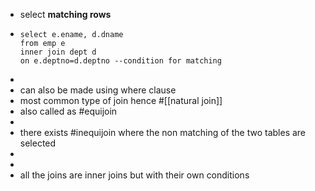 - select __matching rows__
- ```
  select e.ename, d.dname 
  from emp e
  inner join dept d
  on e.deptno=d.deptno --condition for matching
  ```
-
- can also be made using where clause
- most common type of join hence #[[natural join]]
- also called as #equijoin
-
- there exists #inequijoin where the non matching of the two tables are selected
-
-
- all the joins are inner joins but with their own conditions